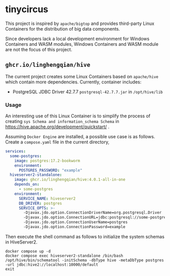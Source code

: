 # tinycircus

This project is inspired by `apache/bigtop` and provides third-party Linux Containers for the distribution of big data
components.

Since developers lack a local development environment for Windows Containers and WASM modules,
Windows Containers and WASM module are not the focus of this project.

## `ghcr.io/linghengqian/hive`

The current project creates some Linux Containers based on `apache/hive` which contain more dependencies.
Currently, container includes:

- PostgreSQL JDBC Driver 42.7.7 `postgresql-42.7.7.jar` in `/opt/hive/lib`

### Usage

An interesting use of this Linux Container is to simplify the process of creating `sys Schema and information_schema Schema` 
in https://hive.apache.org/development/quickstart/ .

Assuming `Docker Engine` are installed, a possible use case is as follows. Create a `compose.yaml` file in the current directory,

```yaml
services:
  some-postgres:
    image: postgres:17.2-bookworm
    environment:
      POSTGRES_PASSWORD: "example"
  hiveserver2-standalone:
    image: ghcr.io/linghengqian/hive:4.0.1-all-in-one
    depends_on:
      - some-postgres
    environment:
      SERVICE_NAME: hiveserver2
      DB_DRIVER: postgres
      SERVICE_OPTS: >-
        -Djavax.jdo.option.ConnectionDriverName=org.postgresql.Driver
        -Djavax.jdo.option.ConnectionURL=jdbc:postgresql://some-postgres:5432/postgres
        -Djavax.jdo.option.ConnectionUserName=postgres
        -Djavax.jdo.option.ConnectionPassword=example
```

Then execute the shell command as follows to initialize the system schemas in HiveServer2.

```shell
docker compose up -d
docker compose exec hiveserver2-standalone /bin/bash
/opt/hive/bin/schematool -initSchema -dbType hive -metaDbType postgres -url jdbc:hive2://localhost:10000/default
exit
```
